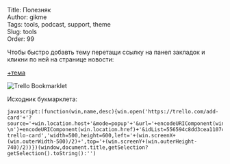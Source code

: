 Title: Полезняк  
Author: gikme  
Tags: tools, podcast, support, theme  
Slug: tools  
Order: 99


Чтобы быстро добавть тему перетащи ссылку на панел закладок и кликни по ней на странице новости:

<a href="javascript:(function(win%2Cname%2Cdesc)%7Bwin.open('https%3A%2F%2Ftrello.com%2Fadd-card'%2B'%3Fsource%3D'%2Bwin.location.host%2B'%26mode%3Dpopup'%2B'%26url%3D'%2BencodeURIComponent(win.location.href)%2B'%26name%3D'%2BencodeURIComponent(document.title)%2B'%26desc%3D'%2BencodeURIComponent(name)%2BencodeURIComponent('%20%20%5Cn')%2BencodeURIComponent(win.location.href)%2B'%26idList%3D556594c8dd3cea1107c4b13e'%2C'add-trello-card'%2C'width%3D500%2Cheight%3D600%2Cleft%3D'%2B(win.screenX%2B(win.outerWidth-500)%2F2)%2B'%2Ctop%3D'%2B(win.screenY%2B(win.outerHeight-740)%2F2))%7D)(window%2Cdocument.title%2CgetSelection%3FgetSelection().toString()%3A'')">+тема</a>

![Trello Bookmarklet]({filename}/images/tools/trello-bookmarklet.png)

Исходник букмарклета:

    javascript:(function(win,name,desc){win.open('https://trello.com/add-card'+'?source='+win.location.host+'&mode=popup'+'&url='+encodeURIComponent(win.location.href)+'&name='+encodeURIComponent(document.title)+'&desc='+encodeURIComponent(name)+encodeURIComponent('  \n')+encodeURIComponent(win.location.href)+'&idList=556594c8dd3cea1107c4b13e','add-trello-card','width=500,height=600,left='+(win.screenX+(win.outerWidth-500)/2)+',top='+(win.screenY+(win.outerHeight-740)/2))})(window,document.title,getSelection?getSelection().toString():'')
